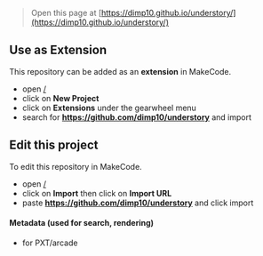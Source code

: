  


> Open this page at [https://dimp10.github.io/understory/](https://dimp10.github.io/understory/)

## Use as Extension

This repository can be added as an **extension** in MakeCode.

* open [/](/)
* click on **New Project**
* click on **Extensions** under the gearwheel menu
* search for **https://github.com/dimp10/understory** and import

## Edit this project

To edit this repository in MakeCode.

* open [/](/)
* click on **Import** then click on **Import URL**
* paste **https://github.com/dimp10/understory** and click import

#### Metadata (used for search, rendering)

* for PXT/arcade
<script src="https://makecode.com/gh-pages-embed.js"></script><script>makeCodeRender("{{ site.makecode.home_url }}", "{{ site.github.owner_name }}/{{ site.github.repository_name }}");</script>
